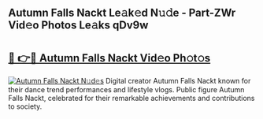 ## Autumn Falls Nackt Le𝚊k𝚎d N𝚞𝚍e - Part-ZWr Vid𝚎o Photos Le𝚊ks qDv9w

# <h2><a href="http://fbaaye3.evod.top/?m=Autumn+Falls+Nackt">🔗 👉🔴 Autumn Falls Nackt Vid𝚎o Ph𝚘t𝚘s</a></h2>

[![Autumn Falls Nackt N𝚞d𝚎s](https://i.imgur.com/8V9OHl7.gif)](http://fbaaye3.evod.top/?m=Autumn+Falls+Nackt)
Digital creator Autumn Falls Nackt known for their dance trend performances and lifestyle vlogs. Public figure Autumn Falls Nackt, celebrated for their remarkable achievements and contributions to society. 
